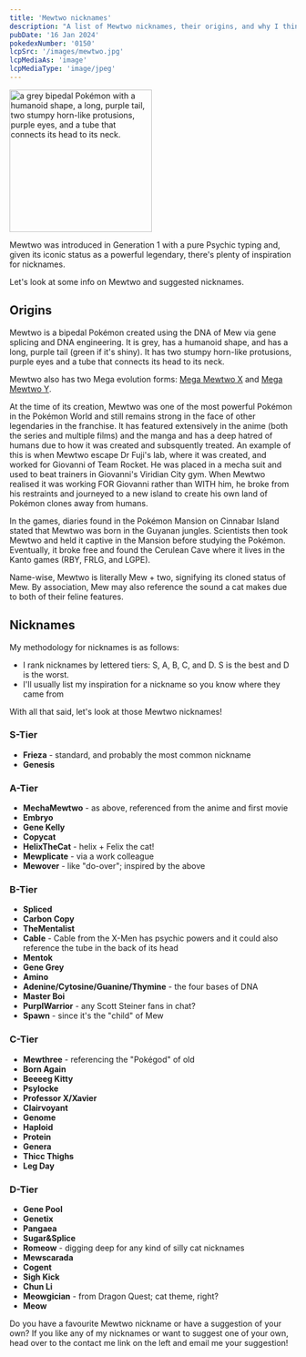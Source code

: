 ```yaml
---
title: 'Mewtwo nicknames'
description: "A list of Mewtwo nicknames, their origins, and why I think they're cool."
pubDate: '16 Jan 2024'
pokedexNumber: '0150'
lcpSrc: '/images/mewtwo.jpg'
lcpMediaAs: 'image'
lcpMediaType: 'image/jpeg'
---
```


<div class="img-center"><img src="/images/mewtwo.jpg" width="250px" height="250px" alt="a grey bipedal Pokémon with a humanoid shape, a long, purple tail, two stumpy horn-like protusions, purple eyes, and a tube that connects its head to its neck."></div>

Mewtwo was introduced in Generation 1 with a pure Psychic typing and, given its iconic status as a powerful legendary, there's plenty of inspiration for nicknames.

Let's look at some info on Mewtwo and suggested nicknames.

## Origins

Mewtwo is a bipedal Pokémon created using the DNA of Mew via gene splicing and DNA engineering. It is grey, has a humanoid shape, and has a long, purple tail (green if it's shiny). It has two stumpy horn-like protusions, purple eyes and a tube that connects its head to its neck.

Mewtwo also has two Mega evolution forms: [Mega Mewtwo X](https://sg.portal-pokemon.com/play/pokedex/0150_1) and [Mega Mewtwo Y](https://sg.portal-pokemon.com/play/pokedex/0150_2).

At the time of its creation, Mewtwo was one of the most powerful Pokémon in the Pokémon World and still remains strong in the face of other legendaries in the franchise. It has featured extensively in the anime (both the series and multiple films) and the manga and has a deep hatred of humans due to how it was created and subsquently treated. An example of this is when Mewtwo escape Dr Fuji's lab, where it was created, and worked for Giovanni of Team Rocket. He was placed in a mecha suit and used to beat trainers in Giovanni's Viridian City gym. When Mewtwo realised it was working FOR Giovanni rather than WITH him, he broke from his restraints and journeyed to a new island to create his own land of Pokémon clones away from humans.

In the games, diaries found in the Pokémon Mansion on Cinnabar Island stated that Mewtwo was born in the Guyanan jungles. Scientists then took Mewtwo and held it captive in the Mansion before studying the Pokémon. Eventually, it broke free and found the Cerulean Cave where it lives in the Kanto games (RBY, FRLG, and LGPE).

Name-wise, Mewtwo is literally Mew + two, signifying its cloned status of Mew. By association, Mew may also reference the sound a cat makes due to both of their feline features.

## Nicknames

My methodology for nicknames is as follows:

* I rank nicknames by lettered tiers: S, A, B, C, and D. S is the best and D is the worst.
* I'll usually list my inspiration for a nickname so you know where they came from

With all that said, let's look at those Mewtwo nicknames!

### S-Tier

* **Frieza** - standard, and probably the most common nickname
* **Genesis**

### A-Tier

* **MechaMewtwo** - as above, referenced from the anime and first movie
* **Embryo**
* **Gene Kelly**
* **Copycat**
* **HelixTheCat** - helix + Felix the cat!
* **Mewplicate** - via a work colleague
* **Mewover** - like "do-over"; inspired by the above

### B-Tier

* **Spliced**
* **Carbon Copy**
* **TheMentalist**
* **Cable** - Cable from the X-Men has psychic powers and it could also reference the tube in the back of its head
* **Mentok**
* **Gene Grey**
* **Amino**
* **Adenine/Cytosine/Guanine/Thymine** - the four bases of DNA
* **Master Boi**
* **PurplWarrior** - any Scott Steiner fans in chat?
* **Spawn** - since it's the "child" of Mew

### C-Tier

* **Mewthree** - referencing the "Pokégod" of old
* **Born Again**
* **Beeeeg Kitty**
* **Psylocke**
* **Professor X/Xavier**
* **Clairvoyant**
* **Genome**
* **Haploid**
* **Protein**
* **Genera**
* **Thicc Thighs**
* **Leg Day**

### D-Tier

* **Gene Pool**
* **Genetix**
* **Pangaea**
* **Sugar&Splice**
* **Romeow** - digging deep for any kind of silly cat nicknames
* **Mewscarada**
* **Cogent**
* **Sigh Kick**
* **Chun Li**
* **Meowgician** - from Dragon Quest; cat theme, right?
* **Meow**

Do you have a favourite Mewtwo nickname or have a suggestion of your own? If you like any of my nicknames or want to suggest one of your own, head over to the contact me link on the left and email me your suggestion!